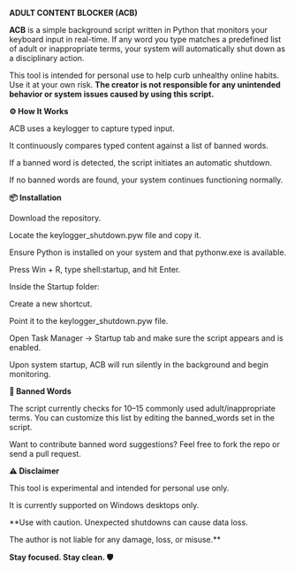 **ADULT CONTENT BLOCKER (ACB)**

**ACB** is a simple background script written in Python that monitors your keyboard input in real-time. If any word you type matches a predefined list of adult or inappropriate terms, your system will automatically shut down as a disciplinary action.

This tool is intended for personal use to help curb unhealthy online habits. Use it at your own risk. **The creator is not responsible for any unintended behavior or system issues caused by using this script.**

**⚙️ How It Works**

ACB uses a keylogger to capture typed input.

It continuously compares typed content against a list of banned words.

If a banned word is detected, the script initiates an automatic shutdown.

If no banned words are found, your system continues functioning normally.

**📦 Installation**

Download the repository.

Locate the keylogger_shutdown.pyw file and copy it.

Ensure Python is installed on your system and that pythonw.exe is available.

Press Win + R, type shell:startup, and hit Enter.

Inside the Startup folder:

Create a new shortcut.

Point it to the keylogger_shutdown.pyw file.

Open Task Manager → Startup tab and make sure the script appears and is enabled.

Upon system startup, ACB will run silently in the background and begin monitoring.

**🚫 Banned Words**

The script currently checks for 10–15 commonly used adult/inappropriate terms. You can customize this list by editing the banned_words set in the script.

Want to contribute banned word suggestions? Feel free to fork the repo or send a pull request.

**⚠️ Disclaimer**

This tool is experimental and intended for personal use only.

It is currently supported on Windows desktops only.

**Use with caution. Unexpected shutdowns can cause data loss.

The author is not liable for any damage, loss, or misuse.**

**Stay focused. Stay clean. 🛡️**
